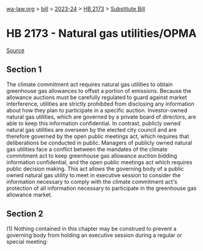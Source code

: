 [wa-law.org](/) > [bill](/bill/) > [2023-24](/bill/2023-24/) > [HB 2173](/bill/2023-24/hb/2173/) > [Substitute Bill](/bill/2023-24/hb/2173/S/)

# HB 2173 - Natural gas utilities/OPMA

[Source](http://lawfilesext.leg.wa.gov/biennium/2023-24/Pdf/Bills/House%20Bills/2173-S.pdf)

## Section 1
The climate commitment act requires natural gas utilities to obtain greenhouse gas allowances to offset a portion of emissions. Because the allowance auctions must be carefully regulated to guard against market interference, utilities are strictly prohibited from disclosing any information about how they plan to participate in a specific auction. Investor-owned natural gas utilities, which are governed by a private board of directors, are able to keep this information confidential. In contrast, publicly owned natural gas utilities are overseen by the elected city council and are therefore governed by the open public meetings act, which requires that deliberations be conducted in public. Managers of publicly owned natural gas utilities face a conflict between the mandates of the climate commitment act to keep greenhouse gas allowance auction bidding information confidential, and the open public meetings act which requires public decision making. This act allows the governing body of a public owned natural gas utility to meet in executive session to consider the information necessary to comply with the climate commitment act's protection of all information necessary to participate in the greenhouse gas allowance market.

## Section 2
(1) Nothing contained in this chapter may be construed to prevent a governing body from holding an executive session during a regular or special meeting:
